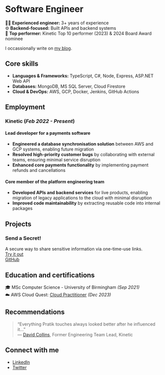# Software Engineer

👨‍💻 **Experienced engineer:** 3+ years of experience<br>
⚙️ **Backend-focused:** Built APIs and backend systems<br>
🏅 **Top performer:** Kinetic Top 10 performer (2023) & 2024 Board Award nominee

I occassionally write on [my blog](https://www.thecodingpalace.com).

## Core skills

- **Languages & Frameworks:** TypeScript, C#, Node, Express, ASP.NET Web API
- **Databases:** MongoDB, MS SQL Server, Cloud Firestore
- **Cloud & DevOps:** AWS, GCP, Docker, Jenkins, GitHub Actions

## Employment

### Kinetic (_Feb 2022 - Present_)

#### Lead developer for a payments software

- **Engineered a database synchronisation solution** between AWS and GCP systems, enabling future migration
- **Resolved high-priority customer bugs** by collaborating with external teams, ensuring minimal service disruption
- **Enhanced core payments functionality** by implementing payment refunds and cancellations

#### Core member of the platform engineering team

- **Developed APIs and backend services** for live products, enabling migration of legacy applications to the cloud with minimal disruption
- **Improved code maintainability** by extracting reusable code into internal packages

## Projects

### Send a Secret!

A secure way to share sensitive information via one-time-use links.<br>
[Try it out](https://send-a-secret.web.app/)<br>
[GitHub](https://github.com/magarpratik/send-a-secret)

## Education and certifications

🎓 MSc Computer Science - University of Birmingham _(Sep 2021)_<br>
☁️ AWS Cloud Quest: [Cloud Practitioner](https://www.credly.com/badges/fb2ceee8-a844-4abb-9622-db0eb48220c4/public_url) _(Dec 2023)_

## Recommendations

> “Everything Pratik touches always looked better after he influenced it…”<br>
> — [David Collins](https://www.linkedin.com/in/david-collins-45729933/), Former Engineering Team Lead, Kinetic

## Connect with me

- [LinkedIn](https://www.linkedin.com/in/magarpratik)
- [Twitter](https://x.com/magarpratik_)

